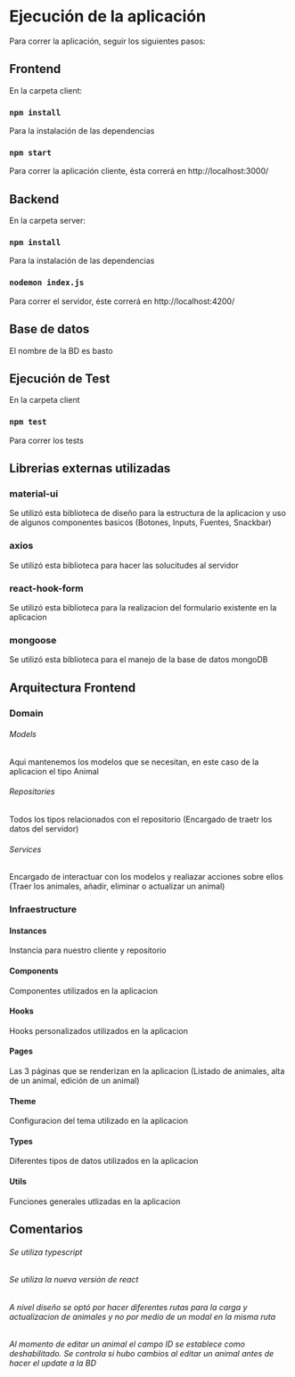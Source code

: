 # Ejecución de la aplicación

Para correr la aplicación, seguir los siguientes pasos:

## Frontend

En la carpeta client:

### `npm install`

Para la instalación de las dependencias

### `npm start`

Para correr la aplicación cliente, ésta correrá en http://localhost:3000/

## Backend

En la carpeta server:

### `npm install`

Para la instalación de las dependencias

### `nodemon index.js`

Para correr el servidor, éste correrá en http://localhost:4200/

## Base de datos

El nombre de la BD es basto

## Ejecución de Test

En la carpeta client

### `npm test`

Para correr los tests

## Librerias externas utilizadas

### material-ui

Se utilizó esta biblioteca de diseño para la estructura de la aplicacion y uso de algunos componentes basicos (Botones, Inputs, Fuentes, Snackbar)

### axios

Se utilizó esta biblioteca para hacer las solucitudes al servidor

### react-hook-form

Se utilizó esta biblioteca para la realizacion del formulario existente en la aplicacion

### mongoose

Se utilizó esta biblioteca para el manejo de la base de datos mongoDB

## Arquitectura Frontend

### Domain

###### Models

Aqui mantenemos los modelos que se necesitan, en este caso de la aplicacion el tipo Animal

###### Repositories

Todos los tipos relacionados con el repositorio (Encargado de traetr los datos del servidor)

###### Services

Encargado de interactuar con los modelos y realiazar acciones sobre ellos (Traer los animales, añadir, eliminar o actualizar un animal)

### Infraestructure

#### Instances

Instancia para nuestro cliente y repositorio

#### Components

Componentes utilizados en la aplicacion

#### Hooks

Hooks personalizados utilizados en la aplicacion

#### Pages

Las 3 páginas que se renderizan en la aplicacion (Listado de animales, alta de un animal, edición de un animal)

#### Theme

Configuracion del tema utilizado en la aplicacion

#### Types

Diferentes tipos de datos utilizados en la aplicacion

#### Utils

Funciones generales utlizadas en la aplicacion

## Comentarios

###### Se utiliza typescript

###### Se utiliza la nueva versión de react

###### A nivel diseño se optó por hacer diferentes rutas para la carga y actualizacion de animales y no por medio de un modal en la misma ruta

###### Al momento de editar un animal el campo ID se establece como deshabilitado. Se controla si hubo cambios al editar un animal antes de hacer el update a la BD

